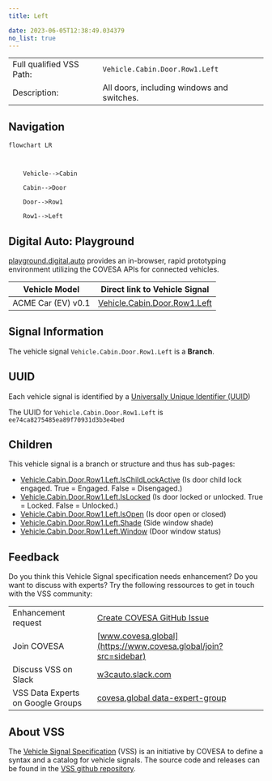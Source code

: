 ```yaml
---
title: Left

date: 2023-06-05T12:38:49.034379
no_list: true
---
```



| | |
|---|---|
| Full qualified VSS Path: | `Vehicle.Cabin.Door.Row1.Left` |
| Description: | All doors, including windows and switches. |

## Navigation

```mermaid
flowchart LR



    Vehicle-->Cabin

    Cabin-->Door

    Door-->Row1

    Row1-->Left

```


## Digital Auto: Playground

[playground.digital.auto](http://digital.auto) provides an in-browser, rapid prototyping environment utilizing the COVESA APIs for connected vehicles. 

| Vehicle Model | Direct link to Vehicle Signal |
|---|---|
| ACME Car (EV) v0.1 | [Vehicle.Cabin.Door.Row1.Left](https://digitalauto.netlify.app/model/STLWzk1WyqVVLbfymb4f/cvi/list/Vehicle.Cabin.Door.Row1.Left/) |


## Signal Information




The vehicle signal `Vehicle.Cabin.Door.Row1.Left` is a **Branch**.





## UUID

Each vehicle signal is identified by a [Universally Unique Identifier (UUID](https://en.wikipedia.org/wiki/Universally_unique_identifier))

The UUID for `Vehicle.Cabin.Door.Row1.Left` is `ee74ca8275485ea89f70931d3b3e4bed`

## Children

This vehicle signal is a branch or structure and thus has sub-pages:

- [Vehicle.Cabin.Door.Row1.Left.IsChildLockActive](ischildlockactive/) (Is door child lock engaged. True = Engaged. False = Disengaged.)
- [Vehicle.Cabin.Door.Row1.Left.IsLocked](islocked/) (Is door locked or unlocked. True = Locked. False = Unlocked.)
- [Vehicle.Cabin.Door.Row1.Left.IsOpen](isopen/) (Is door open or closed)
- [Vehicle.Cabin.Door.Row1.Left.Shade](shade/) (Side window shade)
- [Vehicle.Cabin.Door.Row1.Left.Window](window/) (Door window status)


## Feedback

Do you think this Vehicle Signal specification needs enhancement? Do you want to discuss with experts? Try the following ressources to get in touch with the VSS community:

| | |
|---|---|
| Enhancement request | [Create COVESA GitHub Issue](https://github.com/COVESA/vehicle_signal_specification/issues/new?body=Please+describe+your+feedback&title=Signal+feedback+Vehicle.Cabin.Door.Row1.Left) |
| Join COVESA | [www.covesa.global](https://www.covesa.global/join?src=sidebar) |
| Discuss VSS on Slack | [w3cauto.slack.com](http://w3cauto.slack.com/) |
| VSS Data Experts on Google Groups | [covesa.global data-expert-group](https://groups.google.com/a/covesa.global/g/data-expert-group) |

## About VSS

The [Vehicle Signal Specification](https://covesa.github.io/vehicle_signal_specification/) (VSS)
is an initiative by COVESA to define a syntax and a catalog for vehicle signals.
The source code and releases can be found in the [VSS github repository](https://github.com/COVESA/vehicle_signal_specification).

